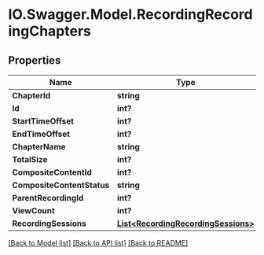 # IO.Swagger.Model.RecordingRecordingChapters
## Properties

Name | Type | Description | Notes
------------ | ------------- | ------------- | -------------
**ChapterId** | **string** |  | [optional] 
**Id** | **int?** |  | [optional] 
**StartTimeOffset** | **int?** |  | [optional] 
**EndTimeOffset** | **int?** |  | [optional] 
**ChapterName** | **string** |  | [optional] 
**TotalSize** | **int?** |  | [optional] 
**CompositeContentId** | **int?** |  | [optional] 
**CompositeContentStatus** | **string** |  | [optional] 
**ParentRecordingId** | **int?** |  | [optional] 
**ViewCount** | **int?** |  | [optional] 
**RecordingSessions** | [**List&lt;RecordingRecordingSessions&gt;**](RecordingRecordingSessions.md) |  | [optional] 

[[Back to Model list]](../README.md#documentation-for-models) [[Back to API list]](../README.md#documentation-for-api-endpoints) [[Back to README]](../README.md)

